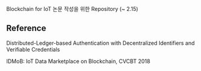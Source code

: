 Blockchain for IoT 논문 작성을 위한 Repository (~ 2.15) 



## Reference

Distributed-Ledger-based Authentication with Decentralized Identifiers and Verifiable Credentials

IDMoB: IoT Data Marketplace on Blockchain, CVCBT 2018


